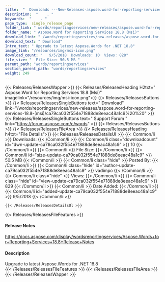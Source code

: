 ```yaml
---
title:  "  Downloads ---New-Releases-aspose.word-for-reporting-services-18.8-(msi) . " 
description:  "    . " 
keywords:  "    . " 
page_type:  single_release_page
folder_link: " words/reportingservices/new-releases/aspose.word-for-reporting-services-18.8-(msi)/"
folder_name: " Aspose.Word for Reporting Services 18.8 (Msi)"
download_link: " /words/reportingservices/new-releases/aspose.word-for-reporting-services-18.8-(msi)/ca79ca032f554e71888de8eeac48a1c9"
download_text: " Download"
Intro_text: " Upgrade to latest Aspose.Words for .NET 18.8"
image_link: "/resources/img/msi-icon.png"
download_count: "   9/5/2018  Downloads: 10  Views: 828"
file_size: "  File Size: 50.5 MB "
parent_path: "words/reportingservices"
section_parent_path: "words/reportingservices"
weight: 249
---
```


{{< Releases/ReleasesWapper >}}
  {{< Releases/ReleasesHeading H2txt=" Aspose.Word for Reporting Services 18.8 (Msi)" imagelink="/resources/img/msi-icon.png">}}
  {{< Releases/ReleasesButtons >}}
    {{< Releases/ReleasesSingleButtons text=" Download" link="/words/reportingservices/new-releases/aspose.word-for-reporting-services-18.8-(msi)/ca79ca032f554e71888de8eeac48a1c9%20%20" >}}
    {{< Releases/ReleasesSingleButtons text=" Support Forum " link="https://forum.aspose.com/c/words" >}}
  {{< Releases/ReleasesButtons >}}
  {{< Releases/ReleasesFileArea >}}
    {{< Releases/ReleasesHeading h4txt="File Details">}}
    {{< Releases/ReleasesDetailsUl >}}
            {{< Common/li  >}} Downloads: {{< /Common/li >}} 
      {{< Common/li class="downloadcount" id="dwn-update-ca79ca032f554e71888de8eeac48a1c9" >}} 10 {{< /Common/li >}} 
      {{< Common/li  >}} File Size: {{< /Common/li >}} 
      {{< Common/li id="size-update-ca79ca032f554e71888de8eeac48a1c9" >}} 50.5 MB {{< /Common/li >}} 
      {{< Common/li  class="hide" >}} Posted By: {{< /Common/li >}} 
      {{< Common/li class="hide" id="author-update-ca79ca032f554e71888de8eeac48a1c9" >}} vadimpo {{< /Common/li >}} 
      {{< Common/li class="hide"  >}} Views: {{< /Common/li >}} 
      {{< Common/li class="hide" id="view-update-ca79ca032f554e71888de8eeac48a1c9" >}} 829 {{< /Common/li >}} 
      {{< Common/li  >}} Date Added: {{< /Common/li >}} 
      {{< Common/li id="added-update-ca79ca032f554e71888de8eeac48a1c9" >}} 9/5/2018 {{< /Common/li >}} 

    {{< /Releases/ReleasesDetailsUl >}}

  {{< Releases/ReleasesFileFeatures >}}
      <h4>Release Notes</h4><div><a href="https://docs.aspose.com/display/wordsreportingservices/Aspose.Words+for+Reporting+Services+18.8+Release+Notes">https://docs.aspose.com/display/wordsreportingservices/Aspose.Words+for+Reporting+Services+18.8+Release+Notes</a></div><h4>Description</h4><div class="HTMLDescription">Upgrade to latest Aspose.Words for .NET 18.8</div>
  {{< /Releases/ReleasesFileFeatures >}}
 {{< /Releases/ReleasesFileArea >}}
{{< /Releases/ReleasesWapper >}}



